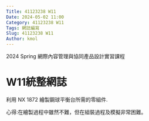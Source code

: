 ```yaml
---
Title: 41123238 W11
Date: 2024-05-02 11:00
Category: 41123238 W11
Tags: 網誌編寫
Slug: 41123238 W11
Author: kmol
---
```


2024 Spring 網際內容管理與協同產品設計實習課程

<!-- PELICAN_END_SUMMARY -->

# W11統整網誌

利用 NX 1872 繪製鋼球平衡台所需的零組件.<br>

心得:在繪製過程中雖然不難，但在組裝過程及模擬非常困難。<br>

